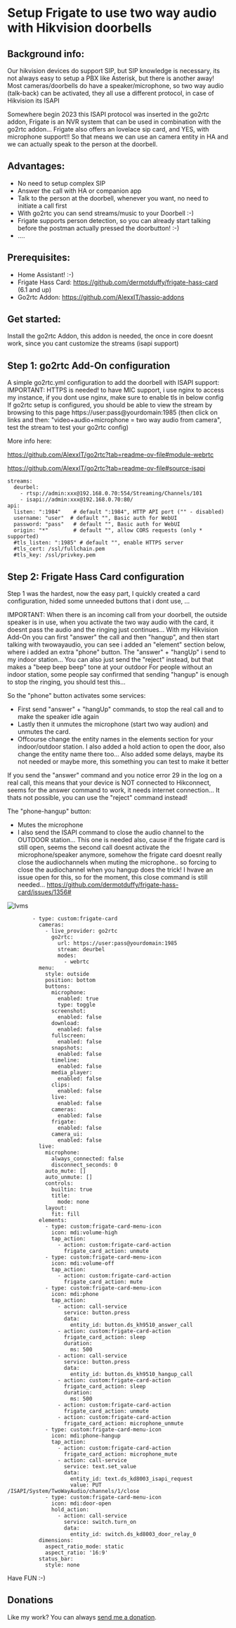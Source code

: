 # Setup Frigate to use two way audio with Hikvision doorbells


## Background info:

Our hikvision devices do support SIP, but SIP knowledge is necessary, its not always easy to setup a PBX like Asterisk, but there is another away!
Most cameras/doorbells do have a speaker/microphone, so two way audio (talk-back) can be activated, they all use a different protocol, in case of Hikvision its ISAPI

Somewhere begin 2023 this ISAPI protocol was inserted in the go2rtc addon, Frigate is an NVR system that can be used in combination with the go2rtc addon... 
Frigate also offers an lovelace sip card, and YES, with microphone support!! So that means we can use an camera entity in HA and we can actually speak to the person at the doorbell.

## Advantages:

- No need to setup complex SIP
- Answer the call with HA or companion app
- Talk to the person at the doorbell, whenever you want, no need to initiate a call first
- With go2rtc you can send streams/music to your Doorbell :-)
- Frigate supports person detection, so you can already start talking before the postman actually pressed the doorbutton! :-)
- ....

## Prerequisites:
- Home Assistant! :-)
- Frigate Hass Card: https://github.com/dermotduffy/frigate-hass-card  (6.1 and up)
- Go2rtc Addon: https://github.com/AlexxIT/hassio-addons

## Get started:

Install the go2rtc Addon, this addon is needed, the once in core doesnt work, since you cant customize the streams (isapi support)

## Step 1: go2rtc Add-On configuration

A simple go2rtc.yml configuration to add the doorbell with ISAPI support:
IMPORTANT: HTTPS is needed! to have MIC support, i use nginx to access my instance, if you dont use nginx, make sure to enable tls in below config
If go2rtc setup is configured, you should be able to view the stream by browsing to this page https://user:pass@yourdomain:1985 (then click on links and then: "video+audio+microphone = two way audio from camera", test the stream to test your go2rtc config)

More info here:

https://github.com/AlexxIT/go2rtc?tab=readme-ov-file#module-webrtc

https://github.com/AlexxIT/go2rtc?tab=readme-ov-file#source-isapi

```
streams:
  deurbel:
    - rtsp://admin:xxx@192.168.0.70:554/Streaming/Channels/101
    - isapi://admin:xxx@192.168.0.70:80/
api:
  listen: ":1984"    # default ":1984", HTTP API port ("" - disabled)
  username: "user"  # default "", Basic auth for WebUI
  password: "pass"   # default "", Basic auth for WebUI
  origin: "*"        # default "", allow CORS requests (only * supported)
  #tls_listen: ":1985" # default "", enable HTTPS server
  #tls_cert: /ssl/fullchain.pem
  #tls_key: /ssl/privkey.pem

```
## Step 2: Frigate Hass Card configuration

Step 1 was the hardest, now the easy part, I quickly created a card configuration, hided some unneeded buttons that i dont use, ...

IMPORTANT: When there is an incoming call from your doorbell, the outside speaker is in use, when you activate the two way audio with the card, it doesnt pass the audio and the ringing just continues...
With my Hikvision Add-On you can first "answer" the call and then "hangup", and then start talking with twowayaudio, you can see i added an "element" section below, where i added an extra "phone" button. The "answer" + "hangUp" i send to my indoor station... You can also just send the "reject" instead, but that makes a "beep beep beep" tone at your outdoor
For people without an indoor station, some people say confirmed that sending "hangup" is enough to stop the ringing, you should test this...

So the "phone" button activates some services:
- First send "answer" + "hangUp"  commands, to stop the real call and to make the speaker idle again
- Lastly then it unmutes the microphone (start two way audion) and unmutes the card.
- Offcourse change the entity names in the elements section for your indoor/outdoor station. I also added a hold action to open the door, also change the entity name there too... Also added some delays, maybe its not needed or maybe more, this something you can test to make it better

If you send the "answer" command and you notice error 29 in the log on a real call, this means that your device is NOT connected to Hikconnect, seems for the answer command to work, it needs internet connection... It thats not possible, you can use the "reject" command instead!

The "phone-hangup" button:
- Mutes the microphone
- I also send the ISAPI command to close the audio channel to the OUTDOOR station... This one is needed also, cause if the frigate card is still open, seems the second call doesnt activate the microphone/speaker anymore, somehow the frigate card doesnt really close the audiochannels when muting the microphone.. so forcing to close  the audiochannel when you hangup does the trick! I hvave an issue open for this, so for the moment, this close command is still needed... https://github.com/dermotduffy/frigate-hass-card/issues/1356#

![Ivms](frigate.png)

```
        - type: custom:frigate-card
          cameras:
            - live_provider: go2rtc
              go2rtc:
                url: https://user:pass@yourdomain:1985
                stream: deurbel
                modes:
                  - webrtc
          menu:
            style: outside
            position: bottom
            buttons:
              microphone:
                enabled: true
                type: toggle
              screenshot:
                enabled: false
              download:
                enabled: false
              fullscreen:
                enabled: false
              snapshots:
                enabled: false
              timeline:
                enabled: false
              media_player:
                enabled: false
              clips:
                enabled: false
              live:
                enabled: false
              cameras:
                enabled: false
              frigate:
                enabled: false
              camera_ui:
                enabled: false
          live:
            microphone:
              always_connected: false
              disconnect_seconds: 0
            auto_mute: []
            auto_unmute: []
            controls:
              builtin: true
              title:
                mode: none
            layout:
              fit: fill
          elements:
            - type: custom:frigate-card-menu-icon
              icon: mdi:volume-high
              tap_action:
                - action: custom:frigate-card-action
                  frigate_card_action: unmute
            - type: custom:frigate-card-menu-icon
              icon: mdi:volume-off
              tap_action:
                - action: custom:frigate-card-action
                  frigate_card_action: mute
            - type: custom:frigate-card-menu-icon
              icon: mdi:phone
              tap_action:
                - action: call-service
                  service: button.press
                  data:
                    entity_id: button.ds_kh9510_answer_call
                - action: custom:frigate-card-action
                  frigate_card_action: sleep
                  duration:
                    ms: 500
                - action: call-service
                  service: button.press
                  data:
                    entity_id: button.ds_kh9510_hangup_call
                - action: custom:frigate-card-action
                  frigate_card_action: sleep
                  duration:
                    ms: 500
                - action: custom:frigate-card-action
                  frigate_card_action: unmute
                - action: custom:frigate-card-action
                  frigate_card_action: microphone_unmute
            - type: custom:frigate-card-menu-icon
              icon: mdi:phone-hangup
              tap_action:
                - action: custom:frigate-card-action
                  frigate_card_action: microphone_mute
                - action: call-service
                  service: text.set_value
                  data:
                    entity_id: text.ds_kd8003_isapi_request
                    value: PUT /ISAPI/System/TwoWayAudio/channels/1/close
            - type: custom:frigate-card-menu-icon
              icon: mdi:door-open
              hold_action:
                - action: call-service
                  service: switch.turn_on
                  data:
                    entity_id: switch.ds_kd8003_door_relay_0
          dimensions:
            aspect_ratio_mode: static
            aspect_ratio: '16:9'
          status_bar:
            style: none
```

Have FUN :-)

## Donations
 Like my work? You can always [send me a donation](https://paypal.me/pergolafabio).
